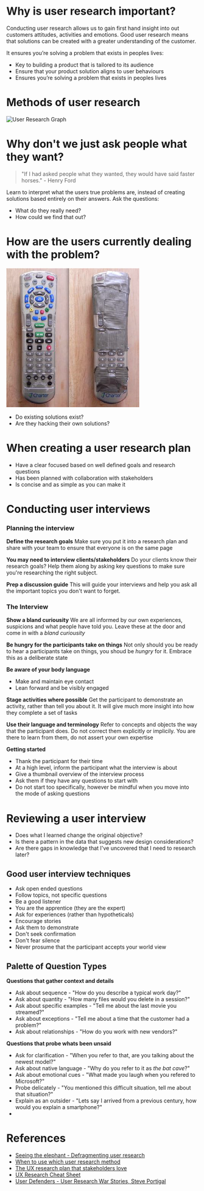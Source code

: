 <!-- TITLE: User research -->

# Why is user research important?
Conducting user research allows us to gain first hand insight into out customers attitudes, activities and emotions. Good user research means that solutions can be created with a greater understanding of the customer.

It ensures you’re solving a problem that exists in peoples lives:
* Key to building a product that is tailored to its audience
* Ensure that your product solution aligns to user behaviours
* Ensures you’re solving a problem that exists in peoples lives


# Methods of user research
![User Research Graph](//assets.asweb.com.au/User-Research-Graph.png)

# Why don't we just ask people what they want?
> "If I had asked people what they wanted, they would have said faster horses." - Henry Ford

Learn to interpret what the users true problems are, instead of creating solutions based entirely on their answers. Ask the questions:
* What do they really need?
* How could we find that out?

# How are the users currently dealing with the problem?

![Problem Hacking](/uploads/problem-hacking.png "Problem Hacking")

* Do existing solutions exist?
* Are they hacking their own solutions?

# When creating a user research plan
* Have a clear focused based on well defined goals and research questions
* Has been planned with collaboration with stakeholders
* Is concise and as simple as you can make it

# Conducting user interviews

### Planning the interview
**Define the research goals**
Make sure you put it into a research plan and share with your team to ensure that everyone is on the same page

**You may need to interview clients/stakeholders**
Do your clients know their research goals? Help them along by asking key questions to make sure you're researching the right subject.

**Prep a discussion guide**
This will guide your interviews and help you ask all the important topics you don't want to forget.

### The Interview

**Show a bland curiousity**
We are all informed by our own experiences, suspicions and what people have told you. Leave these at the door and come in with a _bland curiousity_

**Be hungry for the participants take on things**
Not only should you be ready to hear a participants take on things, you shoud be _hungry_ for it. Embrace this as a deliberate state

**Be aware of your body language**
* Make and maintain eye contact
* Lean forward and be visibly engaged

**Stage activities where possible**
Get the participant to demonstrate an activity, rather than tell you about it. It will give much more insight into how they complete a set of tasks

**Use their language and terminology**
Refer to concepts and objects the way that the participant does. Do not correct them explicitly or implicily. You are there to learn from them, do not assert your own expertise

**Getting started**
* Thank the participant for their time
* At a high level, inform the participant what the interview is about
* Give a thumbnail overview of the interview process
* Ask them if they have any questions to start with
* Do not start too specifically, however be mindful when you move into the mode of asking questions

# Reviewing a user interview
* Does what I learned change the original objective?
* Is there a pattern in the data that suggests new design considerations?
* Are there gaps in knowledge that I've uncovered that I need to research later?

## Good user interview techniques
* Ask open ended questions
* Follow topics, not specific questions
* Be a good listener
* You are the apprentice (they are the expert)
* Ask for experiences (rather than hypotheticals)
* Encourage stories
* Ask them to demonstrate
* Don't seek confirmation
* Don't fear silence
* Never prosume that the participant accepts your world view

## Palette of Question Types

**Questions that gather context and details**
* Ask about sequence - "How do you describe a typical work day?"
* Ask about quantity - "How many files would you delete in a session?"
* Ask about specific examples - "Tell me about the last movie you streamed?"
* Ask about exceptions - "Tell me about a time that the customer had a problem?"
* Ask about relationships - "How do you work with new vendors?"

**Questions that probe whats been unsaid**
* Ask for clarification - "When you refer to that, are you talking about the newest model?"
* Ask about native language - "Why do you refer to it as _the bat cave_?"
* Ask about emotional cues - "What made you laugh when you refered to Microsoft?"
* Probe delicately - "You mentioned this difficult situation, tell me about that situation?"
* Explain as an outsider - "Lets say I arrived from a previous century, how would you explain a smartphone?"
* 

# References
* [Seeing the elephant - Defragmenting user research](http://alistapart.com/article/seeing-the-elephant-defragmenting-user-research)
* [When to use which user research method](https://www.nngroup.com/articles/which-ux-research-methods/)
* [The UX research plan that stakeholders love](https://www.smashingmagazine.com/2012/01/ux-research-plan-stakeholders-love/)
* [UX Research Cheat Sheet](https://www.nngroup.com/articles/ux-research-cheat-sheet/)
* [User Defenders - User Research War Stories, Steve Portigal](https://userdefenders.com/podcast/049-user-research-war-stories-with-steve-portigal/)
